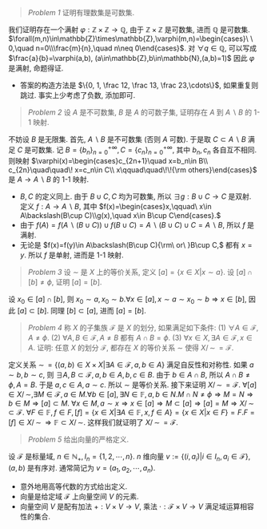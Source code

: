>*Problem 1* 证明有理数集是可数集.

我们证明存在一个满射 $\varphi: \mathbb{Z}\times\mathbb{Z}\to\mathbb{Q}$, 由于 $\mathbb{Z}\times\mathbb{Z}$ 是可数集, 进而 $\mathbb{Q}$ 是可数集.
$\forall(m,n)\in\mathbb{Z}\times\mathbb{Z},\varphi(m,n)=\begin{cases}\ \ 0,\quad n=0\\\frac{m}{n},\quad n\neq 0\end{cases}$. 对 $\forall q\in\mathbb{Q},$ 可以写成 $\frac{a}{b}=\varphi(a,b), (a\in\mathbb{Z},b\in\mathbb{N},(a,b)=1)$ 
因此 $\varphi$ 是满射, 命题得证.

* 答案的构造方法是 $\{0, 1, \frac 12, \frac 13, \frac 23,\cdots\}$, 如果重复则跳过. 事实上少考虑了负数, 添加即可.

>*Problem 2* 设 $A$ 是不可数集, $B$ 是 $A$ 的可数子集, 证明存在 $A$ 到 $A\backslash B$ 的 $1\mbox{-}1$ 映射.

不妨设 $B$ 是无限集. 首先, $A\backslash B$ 是不可数集 (否则 $A$ 可数). 于是取 $C\subset A\backslash B$ 满足 $C$ 是可数集.
记 $B=\{b_n\}_{n=0}^{+\infty}, C=\{c_n\}_{n=0}^{+\infty}$, 其中 $b_n,c_n$ 各自互不相同. 
则映射 $\varphi(x)=\begin{cases}c_{2n+1}\quad x=b_n\in B\\ c_{2n}\quad\quad\! x=c_n\in C\\ x\qquad\quad\!\!{\rm others}\end{cases}$ 是 $A\to A\backslash B$ 的 $1\mbox{-}1$ 映射.

* $B,C$ 的定义同上. 由于 $B\cup C,C$ 均为可数集, 所以 $\exists g:B\cup C\to C$ 是双射. 定义 $f:A\to A\backslash B,$ 其中 $f(x)=\begin{cases}x,\qquad\ x\in A\backslash(B\cup C)\\g(x),\quad x\in B\cup C\end{cases}.$ 
* 由于 $f(A)=f(A\backslash(B\cup C))\cup f(B\cup C)=A\backslash(B\cup C)\cup C=A\backslash B,$ 所以 $f$ 是满射.
* 无论是 $f(x)=f(y)\in A\backslash(B\cup C){\rm\ or\ }B\cup C,$ 都有 $x=y.$ 所以 $f$ 是单射, 进而是 $\mbox{1-1}$ 映射.

>*Problem 3* 设 $\sim$ 是 $X$ 上的等价关系, 定义 $[a]=\{x\in X|x\sim a\}$. 设 $[a]\cap[b]\neq\phi$, 证明 $[a]=[b]$.

设 $x_0\in[a]\cap[b],$ 则 $x_0\sim a,x_0\sim b.\forall x\in[a],x\sim a\sim x_0\sim b\Rightarrow x\in[b]$, 因此 $[a]\subset[b]$. 同理 $[b]\subset[a]$, 进而 $[a]=[b]$.

>*Problem 4* 称 $X$ 的子集族 $\mathcal{F}$ 是 $X$ 的划分, 如果满足如下条件:
>(1) $\forall A\in\mathcal{F},A\neq\phi.$   (2) $\forall A,B\in\mathcal{F},A\neq B$ 都有 $A\cap B=\phi.$   (3) $\forall x\in X,\exists A\in\mathcal{F}, x\in A$.
>证明: 任意 $X$ 的划分 $\mathcal{F}$, 都存在 $X$ 的等价关系 $\sim$ 使得 $X/\!\!\sim\,=\mathcal{F}$.

定义关系 $\sim\,=\{(a,b)\in X\times X|\exists A\in\mathcal{F},a,b\in A\}$ 满足自反性和对称性. 如果 $a\sim b,b\sim c$, 则 $\exists A,B\subset\mathcal{F},a,b\in A,b,c\in B$. 由于 $b\in A\cap B$, 所以 $A\cap B\neq \phi, A=B$. 于是 $a,c\in A, a\sim c$.
所以 $\sim$ 是等价关系. 接下来证明 $X/\!\!\sim\,=\mathcal{F}$.
$\forall[a]\in X/\!\!\sim, \exists M\in\mathcal{F},a\in M.\forall b\in[a], \exists N\in\mathbb{F},a,b\in N.M\cap N\neq\phi\Rightarrow M=N\Rightarrow b\in M\Rightarrow [a]\subset M.$
$\forall x\in M, a\sim x\Rightarrow x\in[a]\Rightarrow M\subset[a]\Rightarrow [a]=M\Rightarrow X/\!\!\sim\,\subset\mathcal{F}$.
$\forall F\in\mathbb{F},f\in F,[f]=\{x\in X|\exists A\in \mathbb{F},x,f\in A\}=\{x\in X|x\in F\}=F. F=[f]\in X/\!\!\sim\,\Rightarrow\mathbb{F}\subset X/\!\!\sim$.
这样我们就证明了 $X/\!\!\sim\,=\mathcal{F}$.

>*Problem 5* 给出向量的严格定义.

设 $\mathcal{F}$ 是标量域, $n\in\mathbb{N}_+,I_n=\{1, 2, \cdots, n\}$. $n$ 维向量 $v:=\{(i,a_i)|i\in I_n,a_i\in\mathcal{F}\}$, $(a,b)$ 是有序对.
通常简记为 $v=(a_1,a_2,\cdots,a_n)$.

* 意外地用高等代数的方式给出定义.
* 向量是给定域 $\mathcal F$ 上向量空间 $V$ 的元素. 
* 向量空间 $V$ 是配有加法 $+:V\times V\to V,$ 乘法 $\cdot:\mathcal F\times V\to V$ 满足域运算相容性的集合.